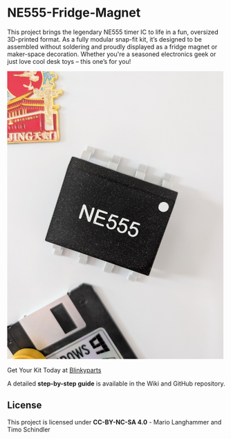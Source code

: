 # NE555-Fridge-Magnet

This project brings the legendary NE555 timer IC to life in a fun, oversized 3D-printed format. As a fully modular snap-fit kit, it’s designed to be assembled without soldering and proudly displayed as a fridge magnet or maker-space decoration. Whether you're a seasoned electronics geek or just love cool desk toys – this one’s for you!

<img src="images/NE555-Magnet.jpeg" width=500px alt="NE555-Magnet">

Get Your Kit Today at [Blinkyparts](https://shop.blinkyparts.com/de/NE555-Kuehlschrankmagnet-Fuer-echte-Nerds-Elektronikfans/blink23141)

A detailed **step-by-step guide** is available in the Wiki and GitHub repository.

## License
This project is licensed under **CC-BY-NC-SA 4.0** - Mario Langhammer and Timo Schindler
